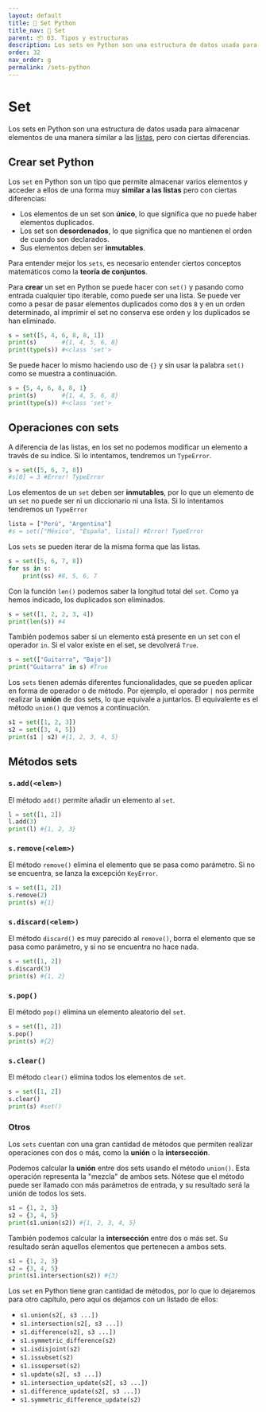 ```yaml
---
layout: default
title: 📙 Set Python
title_nav: 📙 Set
parent: 📦 03. Tipos y estructuras
description: Los sets en Python son una estructura de datos usada para almacenar elementos de una manera similar a las listas, pero con ciertas diferencias.
order: 32
nav_order: g
permalink: /sets-python
---
```


# Set

Los sets en Python son una estructura de datos usada para almacenar elementos de una manera similar a las [listas](/listas-en-python/ "listas"), pero con ciertas diferencias.

## Crear set Python

Los `set` en Python son un tipo que permite almacenar varios elementos y acceder a ellos de una forma muy **similar a las listas** pero con ciertas diferencias:
* Los elementos de un set son **único**, lo que significa que no puede haber elementos duplicados.
* Los set son **desordenados**, lo que significa que no mantienen el orden de cuando son declarados.
* Sus elementos deben ser **inmutables**.

Para entender mejor los `sets`, es necesario entender ciertos conceptos matemáticos como la **teoría de conjuntos**.

Para **crear** un set en Python se puede hacer con `set()` y pasando como entrada cualquier tipo iterable, como puede ser una lista. Se puede ver como a pesar de pasar elementos duplicados como dos `8` y en un orden determinado, al imprimir el set no conserva ese orden y los duplicados se han eliminado.


```python
s = set([5, 4, 6, 8, 8, 1])
print(s)       #{1, 4, 5, 6, 8}
print(type(s)) #<class 'set'>
```

Se puede hacer lo mismo haciendo uso de `{}` y sin usar la palabra `set()` como se muestra a continuación.

```python
s = {5, 4, 6, 8, 8, 1}
print(s)       #{1, 4, 5, 6, 8}
print(type(s)) #<class 'set'>
```

## Operaciones con sets

A diferencia de las listas, en los set no podemos modificar un elemento a través de su índice. Si lo intentamos, tendremos un `TypeError`.


```python
s = set([5, 6, 7, 8])
#s[0] = 3 #Error! TypeError
```

Los elementos de un `set` deben ser **inmutables**, por lo que un elemento de un `set` no puede ser ni un diccionario ni una lista. Si lo intentamos tendremos un `TypeError`


```python
lista = ["Perú", "Argentina"]
#s = set(["México", "España", lista]) #Error! TypeError
```

Los `sets` se pueden iterar de la misma forma que las listas.


```python
s = set([5, 6, 7, 8])
for ss in s:
    print(ss) #8, 5, 6, 7
```


Con la función `len()` podemos saber la longitud total del `set`. Como ya hemos indicado, los duplicados son eliminados.


```python
s = set([1, 2, 2, 3, 4])
print(len(s)) #4
```


También podemos saber si un elemento está presente en un set con el operador `in`. Si el valor existe en el set, se devolverá `True`.


```python
s = set(["Guitarra", "Bajo"])
print("Guitarra" in s) #True
```


Los `sets` tienen además diferentes funcionalidades, que se pueden aplicar en forma de operador o de método. Por ejemplo, el operador `|` nos permite realizar la **unión** de dos sets, lo que equivale a juntarlos. El equivalente es el método `union()` que vemos a continuación.


```python
s1 = set([1, 2, 3])
s2 = set([3, 4, 5])
print(s1 | s2) #{1, 2, 3, 4, 5}
```


## Métodos sets

### `s.add(<elem>)`

El método `add()` permite añadir un elemento al `set`.


```python
l = set([1, 2])
l.add(3)
print(l) #{1, 2, 3}
```


### `s.remove(<elem>)`

El método `remove()` elimina el elemento que se pasa como parámetro. Si no se encuentra, se lanza la excepción `KeyError`.


```python
s = set([1, 2])
s.remove(2)
print(s) #{1}
```


### `s.discard(<elem>)`

El método `discard()` es muy parecido al `remove()`, borra el elemento que se pasa como parámetro, y si no se encuentra no hace nada.


```python
s = set([1, 2])
s.discard(3)
print(s) #{1, 2}
```


### `s.pop()`

El método `pop()` elimina un elemento aleatorio del `set`.


```python
s = set([1, 2])
s.pop()
print(s) #{2}
```


### `s.clear()`

El método `clear()` elimina todos los elementos de `set`.


```python
s = set([1, 2])
s.clear()
print(s) #set()
```


### Otros

Los `sets` cuentan con una gran cantidad de métodos que permiten realizar operaciones con dos o más, como la **unión** o la **intersección**.

Podemos calcular la **unión** entre dos sets usando el método `union()`. Esta operación representa la "mezcla" de ambos sets. Nótese que el método puede ser llamado con más parámetros de entrada, y su resultado será la unión de todos los sets.


```python
s1 = {1, 2, 3}
s2 = {3, 4, 5}
print(s1.union(s2)) #{1, 2, 3, 4, 5}
```


También podemos calcular la **intersección** entre dos o más set. Su resultado serán aquellos elementos que pertenecen a ambos sets.


```python
s1 = {1, 2, 3}
s2 = {3, 4, 5}
print(s1.intersection(s2)) #{3}
```


Los `set` en Python tiene gran cantidad de métodos, por lo que lo dejaremos para otro capítulo, pero aquí os dejamos con un listado de ellos:
* `s1.union(s2[, s3 ...])`
* `s1.intersection(s2[, s3 ...])`
* `s1.difference(s2[, s3 ...])`
* `s1.symmetric_difference(s2)`
* `s1.isdisjoint(s2)`
* `s1.issubset(s2)`
* `s1.issuperset(s2)`
* `s1.update(s2[, s3 ...])`
* `s1.intersection_update(s2[, s3 ...])`
* `s1.difference_update(s2[, s3 ...])`
* `s1.symmetric_difference_update(s2)`
